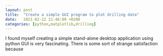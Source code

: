 ```yaml
---
layout: post
title:  "Create a simple GUI program to plot drilling data"
date:   2021-02-22 21:46:00 +0200
categories: [python,matplotlib,drilling]
---
```


I found myself creating a simple stand-alone desktop application using python GUI is very fascinating. There is some sort of strange satisfaction because 